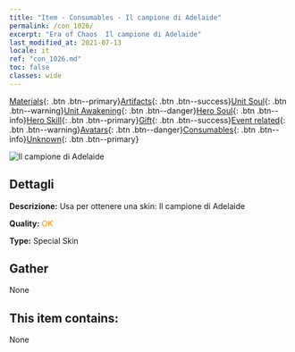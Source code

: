 ```yaml
---
title: "Item - Consumables - Il campione di Adelaide"
permalink: /con_1026/
excerpt: "Era of Chaos  Il campione di Adelaide"
last_modified_at: 2021-07-13
locale: it
ref: "con_1026.md"
toc: false
classes: wide
---
```

 [Materials](/ItemsIT/){: .btn .btn--primary}[Artifacts](/ItemsIT/Artifacts/){: .btn .btn--success}[Unit Soul](/ItemsIT/UnitSoul/){: .btn .btn--warning}[Unit Awakening](/ItemsIT/UnitAwakening/){: .btn .btn--danger}[Hero Soul](/ItemsIT/HeroSoul/){: .btn .btn--info}[Hero Skill](/ItemsIT/HeroSkill/){: .btn .btn--primary}[Gift](/ItemsIT/Gift/){: .btn .btn--success}[Event related](/ItemsIT/Events/){: .btn .btn--warning}[Avatars](/ItemsIT/Avatars/){: .btn .btn--danger}[Consumables](/ItemsIT/Consumables/){: .btn .btn--info}[Unknown](/ItemsIT/Unknown/){: .btn .btn--primary}

 ![Il campione di Adelaide](/images/h/h_Adelaide8.jpg)

## Dettagli
 **Descrizione:** Usa per ottenere una skin: Il campione di Adelaide

 **Quality:** <span style="color: #FF8C00">OK</span>

 **Type:** Special Skin

## Gather

  None

## This item contains:

  None

